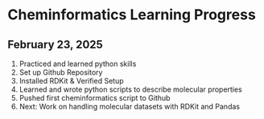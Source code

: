 # Cheminformatics Learning Progress

## February 23, 2025
1. Practiced and learned python skills
2. Set up Github Repository
2. Installed RDKit & Verified Setup
3. Learned and wrote python scripts to describe molecular properties
4. Pushed first cheminformatics script to Github
5. Next: Work on handling molecular datasets with RDKit and Pandas